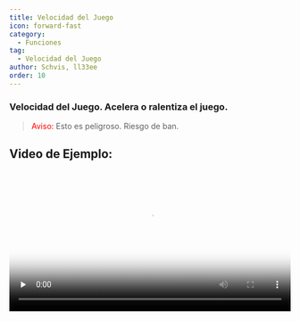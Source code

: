 ```yaml
---
title: Velocidad del Juego
icon: forward-fast
category:
  - Funciones
tag:
  - Velocidad del Juego
author: Schvis, ll33ee
order: 10
---
```


### Velocidad del Juego. Acelera o ralentiza el juego.

><span style="color:red;">Aviso:</span> Esto es peligroso. Riesgo de ban.

## Video de Ejemplo:

<video controls preload="none" width="100%" poster="https://nextcloud.atruicardona.xyz/s/5r8a7BqXMBbSWry/preview"><source src="https://nextcloud.atruicardona.xyz/s/5r8a7BqXMBbSWry/download" type="video/mp4"></video>
